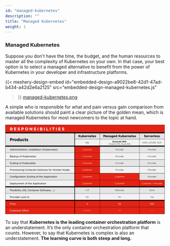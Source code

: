 ```yaml
---
id: "managed-kubernetes"
description: ""
title: "Managed Kubernetes"
weight: 1
---
```


### Managed Kubernetes

Suppose you don't have the time, the budget, and the human resources to master all the complexity of Kubernetes on your own. In that case, your best option is to select a managed alternative to benefit from the power of Kubernetes in your developer and infrastructure platforms.


{{< meshery-design-embed
  id="embedded-design-a9022be8-42d1-47ad-b434-a42d2e6a2125"
  src="embedded-design-managed-kubernetes.js"
>}}
[managed-kubernetes.png](managed-kubernetes.png)

A simple who is responsible for what and pain versus gain comparison from available solutions should paint a clear picture of the golden mean, which is managed Kubernetes for most newcomers to the topic at hand.

![image](manages-kubernetes2.png)

To say that **Kubernetes is the leading container orchestration platform** is an understatement. It’s the only container orchestration platform that counts. However, to say that Kubernetes is complex is also an understatement. **The learning curve is both steep and long.**